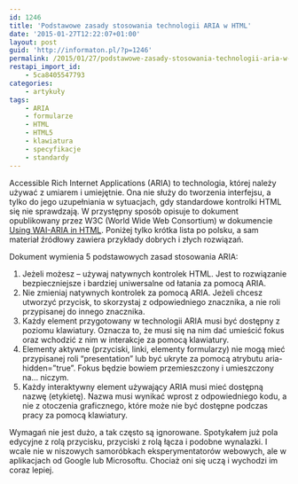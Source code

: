 ```yaml
---
id: 1246
title: 'Podstawowe zasady stosowania technologii ARIA w HTML'
date: '2015-01-27T12:22:07+01:00'
layout: post
guid: 'http://informaton.pl/?p=1246'
permalink: /2015/01/27/podstawowe-zasady-stosowania-technologii-aria-w-html/
restapi_import_id:
    - 5ca8405547793
categories:
    - artykuły
tags:
    - ARIA
    - formularze
    - HTML
    - HTML5
    - klawiatura
    - specyfikacje
    - standardy
---
```


<span lang="en">Accessible Rich Internet Applications</span> (ARIA) to technologia, której należy używać z umiarem i umiejętnie. Ona nie służy do tworzenia interfejsu, a tylko do jego uzupełniania w sytuacjach, gdy standardowe kontrolki HTML się nie sprawdzają. W przystępny sposób opisuje to dokument opublikowany przez W3C <span lang="en">(World Wide Web Consortium)</span> w dokumencie [Using WAI-ARIA in HTML](http://www.w3.org/TR/aria-in-html/#first-rule-of-aria-use). Poniżej tylko krótka lista po polsku, a sam materiał źródłowy zawiera przykłady dobrych i złych rozwiązań.

Dokument wymienia 5 podstawowych zasad stosowania ARIA:

1. Jeżeli możesz – używaj natywnych kontrolek HTML. Jest to rozwiązanie bezpieczniejsze i bardziej uniwersalne od łatania za pomocą ARIA.
2. Nie zmieniaj natywnych kontrolek za pomocą ARIA. Jeżeli chcesz utworzyć przycisk, to skorzystaj z odpowiedniego znacznika, a nie roli przypisanej do innego znacznika.
3. Każdy element przygotowany w technologii ARIA musi być dostępny z poziomu klawiatury. Oznacza to, że musi się na nim dać umieścić fokus oraz wchodzić z nim w interakcje za pomocą klawiatury.
4. Elementy aktywne (przyciski, linki, elementy formularzy) nie mogą mieć przypisanej roli “presentation” lub być ukryte za pomocą atrybutu aria-hidden=”true”. Fokus będzie bowiem przemieszczony i umieszczony na… niczym.
5. Każdy interaktywny element używający ARIA musi mieć dostępną nazwę (etykietę). Nazwa musi wynikać wprost z odpowiedniego kodu, a nie z otoczenia graficznego, które może nie być dostępne podczas pracy za pomocą klawiatury.

Wymagań nie jest dużo, a tak często są ignorowane. Spotykałem już pola edycyjne z rolą przycisku, przyciski z rolą łącza i podobne wynalazki. I wcale nie w niszowych samoróbkach eksperymentatorów webowych, ale w aplikacjach od Google lub Microsoftu. Chociaż oni się uczą i wychodzi im coraz lepiej.